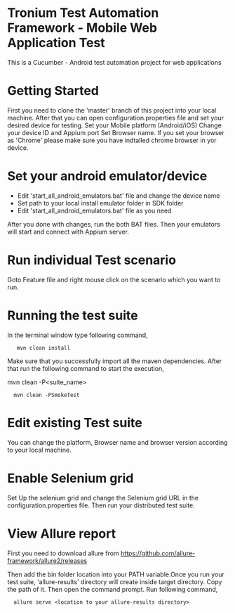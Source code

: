 # Tronium Test Automation Framework - Mobile Web Application Test
This is a Cucumber - Android test automation project for web applications

# Getting Started
First you need to clone the 'master' branch of this project into your local machine. After that you can open configuration.properties file
 and set your desired device for testing. 
 Set your Mobile platform (Android/iOS)
 Change your device ID and Appium port 
 Set Browser name. If you set your browser as 'Chrome' please make sure you have indtalled chrome browser in yor device.
 
# Set your android emulator/device 
  - Edit 'start_all_android_emulators.bat' file and change the device name
  - Set path to your local install emulator folder in SDK folder 
  - Edit 'start_all_android_emulators.bat' file as you need
  
  After you done with changes, run the both BAT files. Then your emulators will start and connect with Appium server.
 
# Run individual Test scenario

Goto Feature file and right mouse click on the scenario which you want to run.

# Running the test suite
In the terminal window type following command,
  
       mvn clean install
  
 Make sure that you successfully import all the maven dependencies. After that run the following command to start the execution,

 mvn clean -P<suite_name>
  
      mvn clean -PSmokeTest
  
# Edit existing Test suite

You can change the platform, Browser name and browser version according to your local machine.

# Enable Selenium grid

Set Up the selenium grid and change the Selenium grid URL in the configuration.properties file. Then run your distributed test suite.

# View Allure report 

First you need to download allure from https://github.com/allure-framework/allure2/releases

Then add the bin folder location into your PATH variable.Once you run your test suite, 'allure-results' directory will create inside target directory. Copy the path of it. Then open the command prompt. Run following command,

      allure serve <location to your allure-results directory>


